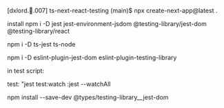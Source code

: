 [dxlord.🐼.007] ts-next-react-testing (main)$ npx create-next-app@latest .

 install 
 npm i -D jest jest-environment-jsdom @testing-library/jest-dom @testing-library/react

 npm i -D ts-jest ts-node 

 npm i -D eslint-plugin-jest-dom eslint-plugin-testing-library

 in test script:

 test: "jest 
 test:watch :jest --watchAll

 npm install --save-dev @types/testing-library__jest-dom